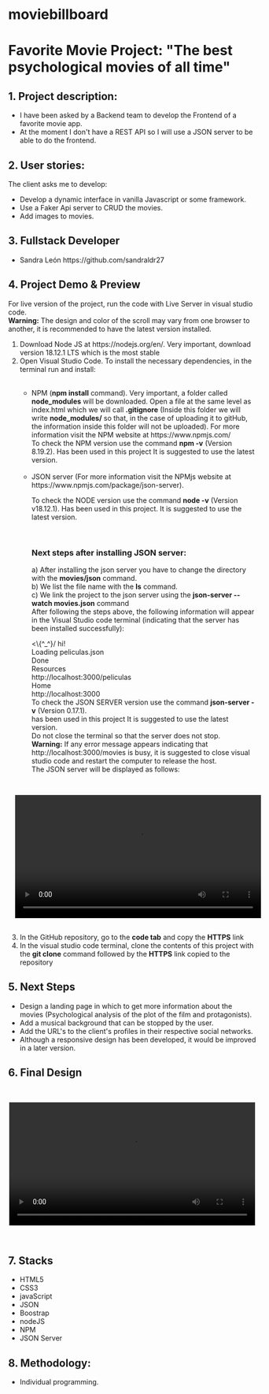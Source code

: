 # moviebillboard

<h1>Favorite Movie Project: "The best psychological movies of all time"</h1>
<h2>1. Project description:</h2>

<ul>
<li>I have been asked by a Backend team to develop the Frontend of a favorite movie app.</li>
<li>At the moment I don't have a REST API so I will use a JSON server to be able to do the frontend.</li>
</ul>


<h2>2. User stories:</h2>
<p>The client asks me to develop:</p>

<ul>
<li>Develop a dynamic interface in vanilla Javascript or some framework.</li>
<li>Use a Faker Api server to CRUD the movies.</li>
<li>Add images to movies.</li>
</ul>

<h2>3. Fullstack Developer</h2>

<ul>
<li>Sandra León  https://github.com/sandraldr27</li>    
</ul>


<h2>4. Project Demo & Preview</h2>
<p>For live version of the project, run the code with Live Server in visual studio code.<br><strong>Warning:</strong> The design and color of the scroll may vary from one browser to another, it is recommended to have the latest version installed.</br></p>
<ol>
<li>Download Node JS at https://nodejs.org/en/. Very important, download version 18.12.1 LTS which is the most stable</li>
<li>Open Visual Studio Code. To install the necessary dependencies, in the terminal run and install:</li><br>
<ul>
<li>NPM (<strong>npm install</strong> command). Very important, a folder called <strong>node_modules</strong> will be downloaded. Open a file at the same level as index.html which we will call <strong>.gitignore</strong> (Inside this folder we will write <strong>node_modules/</strong> so that, in the case of uploading it to gitHub, the information inside this folder will not be uploaded). For more information visit the NPM website at https://www.npmjs.com/<br>To check the NPM version use the command <strong>npm -v</strong>
(Version 8.19.2). Has been used in this project
It is suggested to use the latest version.</li><br>
<li>JSON server (For more information visit the NPMjs website at https://www.npmjs.com/package/json-server).</li>
<p>To check the NODE version use the command <strong>node -v</strong> (Version v18.12.1). Has been used in this project. It is suggested to use the latest version.</p><br>

<h3><strong>Next steps after installing JSON server:</strong></h3>
a) After installing the json server you have to change the directory with the <strong>movies/json</strong> command.<br>
b) We list the file name with the <strong>ls</strong>  command.<br>
c) We link the project to the json server using the  <strong>json-server --watch movies.json</strong> command<br>
After following the steps above, the following information will appear in the Visual Studio code terminal (indicating that the server has been installed successfully):<br>
<p><\{^_^}/ hi!</br>
Loading peliculas.json<br>
Done<br>
Resources<br>
http://localhost:3000/peliculas<br>
Home<br>
http://localhost:3000<br>
To check the JSON SERVER version use the command <strong>json-server -v</strong>
(Version 0.17.1).<br> has been used in this project
It is suggested to use the latest version.<br>Do not close the terminal so that the server does not stop.<br><strong>Warning:</strong> If any error message appears indicating that http://localhost:3000/movies is busy, it is suggested to close visual studio code and restart the computer to release the host.<br>The JSON server will be displayed as follows:</p>
</ul>

<div style="heigth:auto; display:flex; flex-wrap:wrap; justify-content:center; padding:1rem">

<video src="https://user-images.githubusercontent.com/116546588/208315715-311bd1cf-f197-4953-b3ee-5d0dc38a4304.mp4" controls width="500px" ></video>

</div>

<li>In the GitHub repository, go to the <strong>code tab</strong> and copy the <strong>HTTPS</strong> link</li>
<li>In the visual studio code terminal, clone the contents of this project with the <strong>git clone</strong> command followed by the <strong>HTTPS</strong> link copied to the repository</li>
</ol>

<h2>5. Next Steps</h2>

<ul>
<li>Design a landing page in which to get more information about the movies (Psychological analysis of the plot of the film and protagonists).</li>
<li>Add a musical background that can be stopped by the user.</li>
<li>Add the URL's to the client's profiles in their respective social networks.</li>
<li>Although a responsive design has been developed, it would be improved in a later version.</li>
</ul>


<h2>6. Final Design</h2>

<div style="heigth:auto; display:flex; flex-wrap:wrap; justify-content:center; padding:1rem">

<video src="https://user-images.githubusercontent.com/116546588/208312819-e41d3755-a7ab-49e2-bf54-72e048adc729.mp4" controls width="500px" ></video>

</div>

<h2>7. Stacks</h2>
<ul>
<li>HTML5</li>
<li>CSS3</li>
<li>javaScript</li>
<li>JSON</li>
<li>Boostrap</li>
<li>nodeJS</li>
<li>NPM</li>
<li>JSON Server</li>
</ul>

<h2>8. Methodology:</h2>
<ul>
<li>Individual programming.</li>
</ul>
